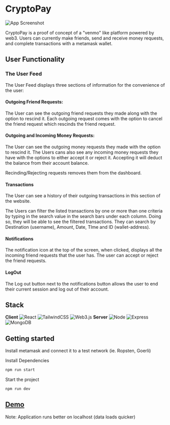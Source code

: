 
# CryptoPay
![App Screenshot](https://i.imgur.com/Z8XnpR6.png)


CryptoPay is a proof of concept  of a "venmo" like platform powered by web3. Users can currently make friends, send and receive money requests, and complete transactions with a metamask wallet.

## User Functionality

### The User Feed
The User Feed displays three sections of information for the convenience of the user:

#### Outgoing Friend Requests: 
The User can see the outgoing friend requests they made along with the option to rescind it. Each outgoing request comes with the option to cancel the friend request
which rescinds the friend request.

#### Outgoing and Incoming Money Requests:
The User can see the outgoing money requests they made with the option to rescind it.
The Users cans also see any incoming money requests they have with the options to either accept it or reject it. Accepting it will deduct the balance from their account balance.

Recinding/Rejecting requests removes them from the dashboard.

#### Transactions
The User can see a history of their outgoing transactions in this section of the website. 

The Users can filter the listed transactions by one or more than one criteria by typing in the search value in the search bars under each column.
Doing so, they will be able to see the filtered transactions. They can search by Destination (username), Amount, Date, TIme and ID (wallet-address). 

#### Notifications
The notification icon at the top of the screen, when clicked, displays all the incoming friend requests that the user has. The user can accept or reject the friend requests.

#### LogOut 
The Log out button next to the notifications button allows the user to end their current session and log out of their account.


## Stack

**Client**
![React](https://img.shields.io/badge/React-20232A?style=for-the-badge&logo=react&logoColor=61DAFB)
![TailwindCSS](https://img.shields.io/badge/Tailwind_CSS-38B2AC?style=for-the-badge&logo=tailwind-css&logoColor=white)
![Web3.js](https://img.shields.io/badge/web3.js-F16822?style=for-the-badge&logo=web3.js&logoColor=white)
**Server**
![Node](https://img.shields.io/badge/Node.js-339933?style=for-the-badge&logo=nodedotjs&logoColor=white)
![Express](https://img.shields.io/badge/Express.js-000000?style=for-the-badge&logo=express&logoColor=white)
![MongoDB](https://img.shields.io/badge/MongoDB-4EA94B?style=for-the-badge&logo=mongodb&logoColor=white)


## Getting started

Install metamask and connect it to a test network (ie. Ropsten, Goerli)

Install Dependencies
```bash
npm run start
```
Start the project 
```bash
npm run dev
```
## [Demo](https://crypt0pay.herokuapp.com/)
Note: Application runs better on localhost (data loads quicker)











